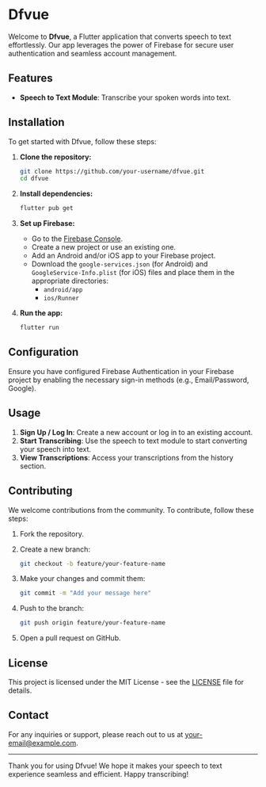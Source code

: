 # Dfvue

Welcome to **Dfvue**, a Flutter application that converts speech to text effortlessly. Our app leverages the power of Firebase for secure user authentication and seamless account management.

## Features

- **Speech to Text Module**: Transcribe your spoken words into text.


## Installation

To get started with Dfvue, follow these steps:

1. **Clone the repository:**

   ```bash
   git clone https://github.com/your-username/dfvue.git
   cd dfvue
   ```

2. **Install dependencies:**

   ```bash
   flutter pub get
   ```

3. **Set up Firebase:**

   - Go to the [Firebase Console](https://console.firebase.google.com/).
   - Create a new project or use an existing one.
   - Add an Android and/or iOS app to your Firebase project.
   - Download the `google-services.json` (for Android) and `GoogleService-Info.plist` (for iOS) files and place them in the appropriate directories:
     - `android/app`
     - `ios/Runner`

4. **Run the app:**

   ```bash
   flutter run
   ```

## Configuration

Ensure you have configured Firebase Authentication in your Firebase project by enabling the necessary sign-in methods (e.g., Email/Password, Google).

## Usage

1. **Sign Up / Log In**: Create a new account or log in to an existing account.
2. **Start Transcribing**: Use the speech to text module to start converting your speech into text.
3. **View Transcriptions**: Access your transcriptions from the history section.

## Contributing

We welcome contributions from the community. To contribute, follow these steps:

1. Fork the repository.
2. Create a new branch:

   ```bash
   git checkout -b feature/your-feature-name
   ```

3. Make your changes and commit them:

   ```bash
   git commit -m "Add your message here"
   ```

4. Push to the branch:

   ```bash
   git push origin feature/your-feature-name
   ```

5. Open a pull request on GitHub.

## License

This project is licensed under the MIT License - see the [LICENSE](LICENSE) file for details.

## Contact

For any inquiries or support, please reach out to us at [your-email@example.com](mailto:your-email@example.com).

---

Thank you for using Dfvue! We hope it makes your speech to text experience seamless and efficient. Happy transcribing!
